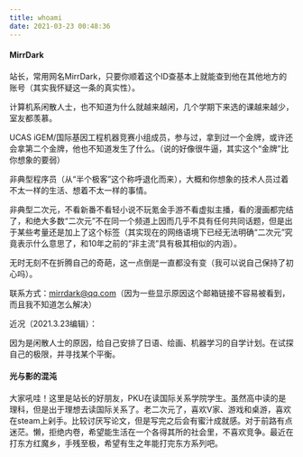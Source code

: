 ```yaml
---
title: whoami
date: 2021-03-23 00:48:36
---
```




#### MirrDark

站长，常用网名MirrDark，只要你顺着这个ID查基本上就能查到他在其他地方的账号（其实我怀疑这一条的真实性）。

计算机系闲散人士，也不知道为什么就越来越闲，几个学期下来选的课越来越少，室友都羡慕。

UCAS iGEM/国际基因工程机器竞赛小组成员，参与过，拿到过一个金牌，或许还会拿第二个金牌，他也不知道发生了什么。（说的好像很牛逼，其实这个“金牌”比你想象的要弱）

非典型程序员（从“半个极客”这个称呼退化而来），大概和你想象的技术人员过着不太一样的生活、想着不太一样的事情。

非典型二次元，不看新番不看轻小说不玩氪金手游不看虚拟主播，看的漫画都完结了，和绝大多数“二次元”不在同一个频道上因而几乎不具有任何共同话题，但是出于某些考量还是加上了这个标签（其实现在的网络语境下已经无法明确“二次元”究竟表示什么意思了，和10年之前的“非主流”具有极其相似的内涵）。

无时无刻不在折腾自己的奇葩，这一点倒是一直都没有变（我可以说自己保持了初心吗）。

联系方式：mirrdark@qq.com（因为一些显示原因这个邮箱链接不容易被看到，而且我不知道怎么解决）

近况（2021.3.23编辑）：

因为是闲散人士的原因，给自己安排了日语、绘画、机器学习的自学计划。在试探自己的极限，并寻找某个平衡。



#### 光与影的混沌

大家吼哇！这里是站长的好朋友，PKU在读国际关系学院学生。虽然高中读的是理科，但是出于理想去读国际关系了。老二次元了，喜欢V家、游戏和桌游，喜欢在steam上剁手。比较讨厌写论文，但是写完之后会有蜜汁成就感。对于前路有点迷茫。懒，拒绝内卷，希望能生活在一个各得其所的社会里，不喜欢竞争。最近在打东方红魔乡，手残至极，希望有生之年能打完东方系列吧。